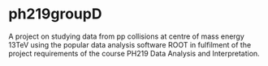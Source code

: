 # ph219groupD
A project on studying data from pp collisions at centre of mass energy 13TeV using the popular data analysis software ROOT in fulfilment of the project requirements of the course PH219 Data Analysis and Interpretation.
